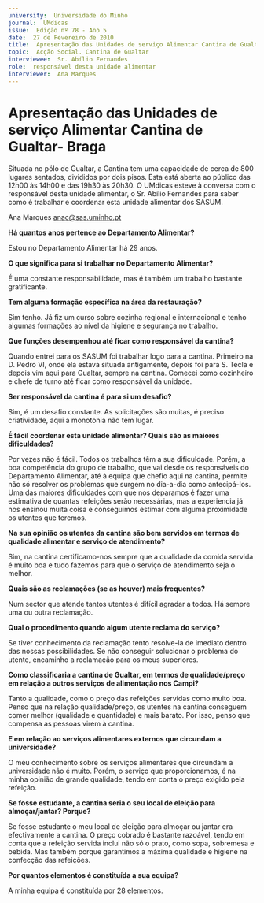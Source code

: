 ```yaml
---
university:  Universidade do Minho
journal:  UMdicas
issue:  Edição nº 78 - Ano 5
date:  27 de Fevereiro de 2010
title:  Apresentação das Unidades de serviço Alimentar Cantina de Gualtar- Braga
topic:  Acção Social. Cantina de Gualtar
interviewee:  Sr. Abílio Fernandes
role:  responsável desta unidade alimentar
interviewer:  Ana Marques
--- 
```


# Apresentação das Unidades de serviço Alimentar Cantina de Gualtar- Braga 


Situada no pólo de Gualtar, a Cantina tem uma capacidade de cerca de 800 lugares sentados, divididos por dois pisos. Esta está aberta ao público das 12h00 às 14h00 e das 19h30 às 20h30. O UMdicas esteve à conversa com o responsável desta unidade alimentar, o Sr. Abílio Fernandes para saber como é trabalhar e coordenar esta unidade alimentar dos SASUM.
 
Ana Marques anac@sas.uminho.pt 


**Há quantos anos pertence ao Departamento Alimentar?**

Estou no Departamento Alimentar há 29 anos.
 

**O que significa para si trabalhar no Departamento Alimentar?**

É uma constante responsabilidade, mas é também um trabalho bastante gratificante.
 

**Tem alguma formação específica na área da restauração?**

Sim tenho. Já fiz um curso sobre cozinha regional e internacional e tenho algumas formações ao nível da higiene e segurança no trabalho.


**Que funções desempenhou até ficar como responsável da cantina?**

Quando entrei para os SASUM foi trabalhar logo para a cantina.
Primeiro na D. Pedro VI, onde ela estava situada antigamente, depois foi para S. Tecla e depois vim aqui para Gualtar, sempre na cantina.
Comecei como cozinheiro e chefe de turno até ficar como responsável da unidade.
 

**Ser responsável da cantina é para si um desafio?**

Sim, é um desafio constante. As solicitações são muitas, é preciso criatividade, aqui a monotonia não tem lugar.
 

**É fácil coordenar esta unidade alimentar? Quais são as maiores dificuldades?**

Por vezes não é fácil. Todos os trabalhos têm a sua dificuldade.
Porém, a boa competência do grupo de trabalho, que vai desde os responsáveis do Departamento Alimentar, até à equipa que chefio aqui na cantina, permite não só resolver os problemas que surgem no dia-a-dia como antecipá-los. Uma das maiores dificuldades com que nos deparamos é fazer uma estimativa de quantas refeições serão necessárias, mas a experiencia já nos ensinou muita coisa e conseguimos estimar com alguma proximidade os utentes que teremos.
 

**Na sua opinião os utentes da cantina são bem servidos em termos de qualidade alimentar e serviço de atendimento?**

Sim, na cantina certificamo-nos sempre que a qualidade da comida servida é muito boa e tudo fazemos para que o serviço de atendimento seja o melhor.
 

**Quais são as reclamações (se as houver) mais frequentes?**

Num sector que atende tantos utentes é difícil agradar a todos. Há sempre uma ou outra reclamação.
 

**Qual o procedimento quando algum utente reclama do serviço?**

Se tiver conhecimento da reclamação tento resolve-la de imediato dentro das nossas possibilidades. Se não conseguir solucionar o problema do utente, encaminho a reclamação para os meus superiores.
 

**Como classificaria a cantina de Gualtar, em termos de qualidade/preço em relação a outros serviços de alimentação nos Campi?**

Tanto a qualidade, como o preço das refeições servidas como muito boa.
Penso que na relação qualidade/preço, os utentes na cantina conseguem comer melhor (qualidade e quantidade) e mais barato. Por isso, penso que compensa as pessoas virem à cantina.
 

**E em relação ao serviços alimentares externos que circundam a universidade?**

O meu conhecimento sobre os serviços alimentares que circundam a universidade não é muito. Porém, o serviço que proporcionamos, é na minha opinião de grande qualidade, tendo em conta o preço exigido pela refeição.
 

**Se fosse estudante, a cantina seria o seu local de eleição para almoçar/jantar? Porque?**

Se fosse estudante o meu local de eleição para almoçar ou jantar era efectivamente a cantina. O preço cobrado é bastante razoável, tendo em conta que a refeição servida inclui não só o prato, como sopa, sobremesa e bebida. Mas também porque garantimos a máxima qualidade e higiene na confecção das refeições.
 

**Por quantos elementos é constituída a sua equipa?**

A minha equipa é constituída por 28 elementos.

